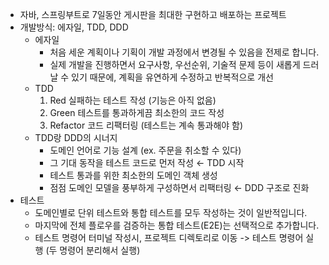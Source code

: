 - 자바, 스프링부트로 7일동안 게시판을 최대한 구현하고 배포하는 프로젝트
- 개발방식: 에자일, TDD, DDD
  - 에자일
    - 처음 세운 계획이나 기획이 개발 과정에서 변경될 수 있음을 전제로 합니다.
    - 실제 개발을 진행하면서 요구사항, 우선순위, 기술적 문제 등이 새롭게 드러날 수 있기 때문에, 계획을 유연하게 수정하고 반복적으로 개선
  - TDD
    1. Red	실패하는 테스트 작성 (기능은 아직 없음)
    2. Green	테스트를 통과하게끔 최소한의 코드 작성
    3. Refactor	코드 리팩터링 (테스트는 계속 통과해야 함)
  - TDD랑 DDD의 시너지
    - 도메인 언어로 기능 설계 (ex. 주문을 취소할 수 있다)
    - 그 기대 동작을 테스트 코드로 먼저 작성 ← TDD 시작 
    - 테스트 통과를 위한 최소한의 도메인 객체 생성 
    - 점점 도메인 모델을 풍부하게 구성하면서 리팩터링 ← DDD 구조로 진화
- 테스트
  - 도메인별로 단위 테스트와 통합 테스트를 모두 작성하는 것이 일반적입니다.
  - 마지막에 전체 플로우를 검증하는 통합 테스트(E2E)는 선택적으로 추가합니다.
  - 테스트 명령어 터미널 작성시, 프로젝트 디렉토리로 이동 -> 테스트 명령어 실행 (두 명령어 분리해서 실행)